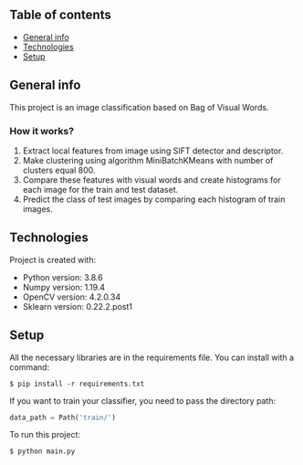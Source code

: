 ## Table of contents
* [General info](#general-info)
* [Technologies](#technologies)
* [Setup](#setup)

## General info
This project is an image classification based on Bag of Visual Words.

### How it works?
1. Extract local features from image using SIFT detector and descriptor.
2. Make clustering using algorithm MiniBatchKMeans with number of clusters equal 800.
3. Compare these features with visual words and create histograms for each image for the train and test dataset.
4. Predict the class of test images by comparing each histogram  of train images.
	
## Technologies
Project is created with:
* Python version: 3.8.6
* Numpy version: 1.19.4
* OpenCV version: 4.2.0.34
* Sklearn version: 0.22.2.post1
	
## Setup
All the necessary libraries are in the requirements file. You can install with a command:
```
$ pip install -r requirements.txt
```

If you want to train your classifier, you need to pass the directory path:
```python
data_path = Path('train/') 
```

To run this project:
```
$ python main.py
```
